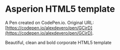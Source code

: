 # Asperion HTML5 template

A Pen created on CodePen.io. Original URL: [https://codepen.io/alexdevero/pen/GCirD](https://codepen.io/alexdevero/pen/GCirD).

Beautiful, clean and bold corporate HTML5 template
